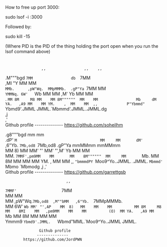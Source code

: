 How to free up port 3000:

sudo lsof -i :3000

Followed by:

sudo kill -15 <PID>

(Where PID is the PID of the thing holding the port open when you run the lsof command above)
 #

                                                               
                    ,,                 ,,    ,,                
 .M"""bgd         `7MM                 db  `7MM                
,MI    "Y           MM                       MM                
`MMb.      ,pW"Wq.  MMpMMMb.  .gP"Ya `7MM    MM                
  `YMMNq. 6W'   `Wb MM    MM ,M'   Yb  MM    MM                       
.     `MM 8M     M8 MM    MM 8M""""""  MM    MM                
Mb     dM YA.   ,A9 MM    MM YM.    ,  MM    MM  ,,            
P"Ybmmd"   `Ybmd9'.JMML  JMML.`Mbmmd'.JMML..JMML.dg            
                                                 ,j            
                                                ,'             
                  Github profile
                  --------------
            https://github.com/soheilhm
                                                             
                                                               
  .g8"""bgd                                     mm     mm      
.dP'     `M                                     MM     MM      
dM'       `  ,6"Yb.  `7Mb,od8 `7Mb,od8 .gP"Ya mmMMmm mmMMmm    
MM          8)   MM    MM' "'   MM' "',M'   Yb  MM     MM      
MM.    `7MMF',pm9MM    MM       MM    8M""""""  MM     MM      
`Mb.     MM 8M   MM    MM       MM    YM.    ,  MM     MM   ,, 
  `"bmmmdPY `Moo9^Yo..JMML.   .JMML.   `Mbmmd'  `Mbmo  `Mbmodg 
                                                            ,j 
                                                           ,'  
                  Github profile
                  --------------
            https://github.com/garrettgsb


                               ,,                              
   `7MMF'                    `7MM                              
     MM                        MM                              
     MM  ,pW"Wq.`7Mb,od8  ,M""bMM   ,6"Yb.  `7MMpMMMb.         
     MM 6W'   `Wb MM' "',AP    MM  8)   MM    MM    MM         
     MM 8M     M8 MM    8MI    MM   ,pm9MM    MM    MM         
(O)  MM YA.   ,A9 MM    `Mb    MM  8M   MM    MM    MM         
 Ymmm9   `Ybmd9'.JMML.   `Wbmd"MML.`Moo9^Yo..JMML  JMML.    

                   Github profile
                  --------------
            https://github.com/JordPWN   
                                                               
                                                               